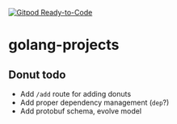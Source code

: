 [![Gitpod Ready-to-Code](https://img.shields.io/badge/Gitpod-Ready--to--Code-blue?logo=gitpod)](https://gitpod.io/#https://github.com/sharma7n/golang-projects) 

# golang-projects

## Donut todo

- Add `/add` route for adding donuts
- Add proper dependency management (`dep`?)
- Add protobuf schema, evolve model
